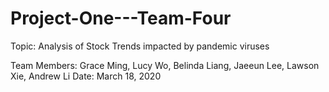 # Project-One---Team-Four

Topic: Analysis of Stock Trends impacted by pandemic viruses  

Team Members: Grace Ming, Lucy Wo, Belinda Liang, Jaeeun Lee, Lawson Xie, Andrew Li
Date: March 18, 2020
